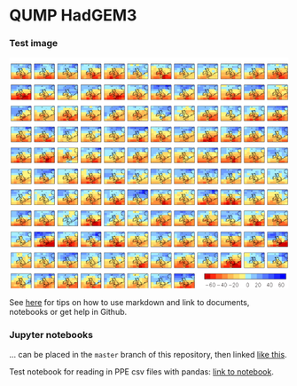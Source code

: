 # QUMP HadGEM3

### Test image

![Image for PPE](https://raw.githubusercontent.com/qump-project/qump-hadgem3/master/images/QumpStampImage.png)

See [here](https://qump-project.github.io/qump-hadgem3/index_original) for tips on how to use markdown and link to documents, notebooks or get help in Github.


### Jupyter notebooks
... can be placed in the `master` branch of this repository, then linked [like this](https://nbviewer.jupyter.org/github/qump-project/qump-hadgem3/blob/master/notebooks/Notebook_example.ipynb).

Test notebook for reading in PPE csv files with pandas: [link to notebook](https://nbviewer.jupyter.org/github/qump-project/qump-hadgem3/blob/master/notebooks/read_csvfile_pandas.ipynb).



